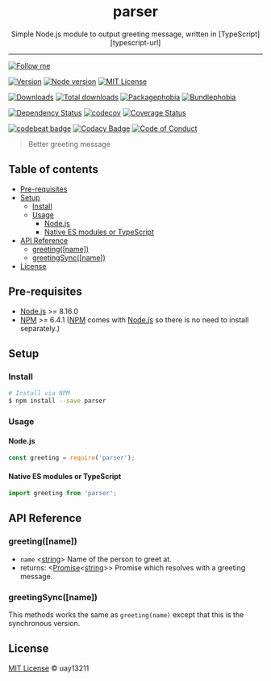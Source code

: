 <div align="center" style="text-align: center;">
  <h1 style="border-bottom: none;">parser</h1>

  <p>Simple Node.js module to output greeting message, written in [TypeScript][typescript-url]</p>
</div>

<hr />

[![Follow me][follow-me-badge]][follow-me-url]

[![Version][version-badge]][version-url]
[![Node version][node-version-badge]][node-version-url]
[![MIT License][mit-license-badge]][mit-license-url]

[![Downloads][downloads-badge]][downloads-url]
[![Total downloads][total-downloads-badge]][downloads-url]
[![Packagephobia][packagephobia-badge]][packagephobia-url]
[![Bundlephobia][bundlephobia-badge]][bundlephobia-url]

[![Dependency Status][daviddm-badge]][daviddm-url]
[![codecov][codecov-badge]][codecov-url]
[![Coverage Status][coveralls-badge]][coveralls-url]

[![codebeat badge][codebeat-badge]][codebeat-url]
[![Codacy Badge][codacy-badge]][codacy-url]
[![Code of Conduct][coc-badge]][coc-url]

> Better greeting message

## Table of contents <!-- omit in toc -->

- [Pre-requisites](#pre-requisites)
- [Setup](#setup)
  - [Install](#install)
  - [Usage](#usage)
    - [Node.js](#nodejs)
    - [Native ES modules or TypeScript](#native-es-modules-or-typescript)
- [API Reference](#api-reference)
  - [greeting([name])](#greetingname)
  - [greetingSync([name])](#greetingsyncname)
- [License](#license)

## Pre-requisites

- [Node.js][nodejs-url] >= 8.16.0
- [NPM][npm-url] >= 6.4.1 ([NPM][npm-url] comes with [Node.js][nodejs-url] so there is no need to install separately.)

## Setup

### Install

```sh
# Install via NPM
$ npm install --save parser
```

### Usage

#### Node.js

```js
const greeting = require('parser');
```

#### Native ES modules or TypeScript

```ts
import greeting from 'parser';
```

## API Reference

### greeting([name])

- `name` <[string][string-mdn-url]> Name of the person to greet at.
- returns: <[Promise][promise-mdn-url]<[string][string-mdn-url]>> Promise which resolves with a greeting message.

### greetingSync([name])

This methods works the same as `greeting(name)` except that this is the synchronous version.

## License

[MIT License](https://.mit-license.org/) © uay13211

<!-- References -->
[typescript-url]: https://github.com/Microsoft/TypeScript
[nodejs-url]: https://nodejs.org
[npm-url]: https://www.npmjs.com
[node-releases-url]: https://nodejs.org/en/download/releases

<!-- MDN -->
[array-mdn-url]: https://developer.mozilla.org/en-US/docs/Web/JavaScript/Reference/Global_Objects/Array
[boolean-mdn-url]: https://developer.mozilla.org/en-US/docs/Web/JavaScript/Reference/Global_Objects/Boolean
[function-mdn-url]: https://developer.mozilla.org/en-US/docs/Web/JavaScript/Reference/Global_Objects/Function
[map-mdn-url]: https://developer.mozilla.org/en-US/docs/Web/JavaScript/Reference/Global_Objects/Map
[number-mdn-url]: https://developer.mozilla.org/en-US/docs/Web/JavaScript/Reference/Global_Objects/Number
[object-mdn-url]: https://developer.mozilla.org/en-US/docs/Web/JavaScript/Reference/Global_Objects/Object
[promise-mdn-url]: https://developer.mozilla.org/en-US/docs/Web/JavaScript/Reference/Global_Objects/Promise
[regexp-mdn-url]: https://developer.mozilla.org/en-US/docs/Web/JavaScript/Reference/Global_Objects/RegExp
[set-mdn-url]: https://developer.mozilla.org/en-US/docs/Web/JavaScript/Reference/Global_Objects/Set
[string-mdn-url]: https://developer.mozilla.org/en-US/docs/Web/JavaScript/Reference/Global_Objects/String

<!-- Badges -->
[follow-me-badge]: https://flat.badgen.net/twitter/follow/?icon=twitter

[version-badge]: https://flat.badgen.net/npm/v/parser?icon=npm
[node-version-badge]: https://flat.badgen.net/npm/node/parser
[mit-license-badge]: https://flat.badgen.net/npm/license/parser

[downloads-badge]: https://flat.badgen.net/npm/dm/parser
[total-downloads-badge]: https://flat.badgen.net/npm/dt/parser?label=total%20downloads
[packagephobia-badge]: https://flat.badgen.net/packagephobia/install/parser
[bundlephobia-badge]: https://flat.badgen.net/bundlephobia/minzip/parser

[daviddm-badge]: https://flat.badgen.net/david/dep//parser
[codecov-badge]: https://flat.badgen.net/codecov/c/github//parser?label=codecov&icon=codecov
[coveralls-badge]: https://flat.badgen.net/coveralls/c/github//parser?label=coveralls

[codebeat-badge]: https://codebeat.co/badges/123
[codacy-badge]: https://api.codacy.com/project/badge/Grade/123
[coc-badge]: https://flat.badgen.net/badge/code%20of/conduct/pink

<!-- Links -->
[follow-me-url]: https://twitter.com/?utm_source=github.com&amp;utm_medium=referral&amp;utm_content=/parser

[version-url]: https://www.npmjs.com/package/parser
[node-version-url]: https://nodejs.org/en/download
[mit-license-url]: https://github.com//parser/blob/master/LICENSE

[downloads-url]: https://www.npmtrends.com/parser
[packagephobia-url]: https://packagephobia.now.sh/result?p=parser
[bundlephobia-url]: https://bundlephobia.com/result?p=parser

[daviddm-url]: https://david-dm.org//parser
[codecov-url]: https://codecov.io/gh//parser
[coveralls-url]: https://coveralls.io/github//parser?branch=master

[codebeat-url]: https://codebeat.co/projects/github-com--parser-master
[codacy-url]: https://www.codacy.com/app//parser?utm_source=github.com&amp;utm_medium=referral&amp;utm_content=/parser&amp;utm_campaign=Badge_Grade
[coc-url]: https://github.com//parser/blob/master/CODE_OF_CONDUCT.md
